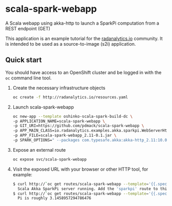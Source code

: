 # scala-spark-webapp
A Scala webapp using akka-http to launch a SparkPi computation from a REST endpoint (GET)

This application is an example tutorial for the [radanalytics.io](http://radanalytics.io) community. 
It is intended to be used as a source-to-image (s2i) application.

## Quick start

You should have access to an OpenShift cluster and be logged in with the
`oc` command line tool.

1. Create the necessary infrastructure objects
   ```bash
   oc create -f http://radanalytics.io/resources.yaml
   ```

1. Launch scala-spark-webapp
   ```bash
   oc new-app --template oshinko-scala-spark-build-dc \
   -p APPLICATION_NAME=scala-spark-webapp \
   -p GIT_URI=https://github.com/pdmack/scala-spark-webapp \
   -p APP_MAIN_CLASS=io.radanalytics.examples.akka.sparkpi.WebServerHttpApp \
   -p APP_FILE=scala-spark-webapp_2.11-0.1.jar \
   -p SPARK_OPTIONS=" --packages com.typesafe.akka:akka-http_2.11:10.0.9,com.typesafe.akka:akka-http-xml_2.11:10.0.9,com.typesafe.akka:akka-stream_2.11:2.5.3 --conf spark.jars.ivy=/tmp/.ivy2 "
   ```

1. Expose an external route
   ```bash
   oc expose svc/scala-spark-webapp
   ```

1. Visit the exposed URL with your browser or other HTTP tool, for example:
   ```bash
   $ curl http://`oc get routes/scala-spark-webapp --template='{{.spec.host}}'`
     Scala Akka SparkPi server running. Add the 'sparkpi' route to this URL to invoke the app.
   $ curl http://`oc get routes/scala-spark-webapp --template='{{.spec.host}}'`/sparkpi
     Pi is roughly 3.1458957294786476  
   ```

